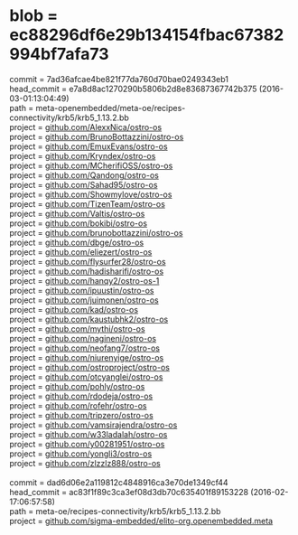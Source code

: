 <h1>blob = ec88296df6e29b134154fbac67382994bf7afa73</h1>
commit = 7ad36afcae4be821f77da760d70bae0249343eb1<br />
head_commit = e7a8d8ac1270290b5806b2d8e83687367742b375 (2016-03-01:13:04:49)<br />
path = meta-openembedded/meta-oe/recipes-connectivity/krb5/krb5_1.13.2.bb<br />
project = <a href="https://github.com/AlexxNica/ostro-os">github.com/AlexxNica/ostro-os</a><br />
project = <a href="https://github.com/BrunoBottazzini/ostro-os">github.com/BrunoBottazzini/ostro-os</a><br />
project = <a href="https://github.com/EmuxEvans/ostro-os">github.com/EmuxEvans/ostro-os</a><br />
project = <a href="https://github.com/Kryndex/ostro-os">github.com/Kryndex/ostro-os</a><br />
project = <a href="https://github.com/MCherifiOSS/ostro-os">github.com/MCherifiOSS/ostro-os</a><br />
project = <a href="https://github.com/Qandong/ostro-os">github.com/Qandong/ostro-os</a><br />
project = <a href="https://github.com/Sahad95/ostro-os">github.com/Sahad95/ostro-os</a><br />
project = <a href="https://github.com/Showmylove/ostro-os">github.com/Showmylove/ostro-os</a><br />
project = <a href="https://github.com/TizenTeam/ostro-os">github.com/TizenTeam/ostro-os</a><br />
project = <a href="https://github.com/Valtis/ostro-os">github.com/Valtis/ostro-os</a><br />
project = <a href="https://github.com/bokibi/ostro-os">github.com/bokibi/ostro-os</a><br />
project = <a href="https://github.com/brunobottazzini/ostro-os">github.com/brunobottazzini/ostro-os</a><br />
project = <a href="https://github.com/dbge/ostro-os">github.com/dbge/ostro-os</a><br />
project = <a href="https://github.com/eliezert/ostro-os">github.com/eliezert/ostro-os</a><br />
project = <a href="https://github.com/flysurfer28/ostro-os">github.com/flysurfer28/ostro-os</a><br />
project = <a href="https://github.com/hadisharifi/ostro-os">github.com/hadisharifi/ostro-os</a><br />
project = <a href="https://github.com/hanqy2/ostro-os-1">github.com/hanqy2/ostro-os-1</a><br />
project = <a href="https://github.com/ipuustin/ostro-os">github.com/ipuustin/ostro-os</a><br />
project = <a href="https://github.com/juimonen/ostro-os">github.com/juimonen/ostro-os</a><br />
project = <a href="https://github.com/kad/ostro-os">github.com/kad/ostro-os</a><br />
project = <a href="https://github.com/kaustubhk2/ostro-os">github.com/kaustubhk2/ostro-os</a><br />
project = <a href="https://github.com/mythi/ostro-os">github.com/mythi/ostro-os</a><br />
project = <a href="https://github.com/nagineni/ostro-os">github.com/nagineni/ostro-os</a><br />
project = <a href="https://github.com/neofang7/ostro-os">github.com/neofang7/ostro-os</a><br />
project = <a href="https://github.com/niurenyige/ostro-os">github.com/niurenyige/ostro-os</a><br />
project = <a href="https://github.com/ostroproject/ostro-os">github.com/ostroproject/ostro-os</a><br />
project = <a href="https://github.com/otcyanglei/ostro-os">github.com/otcyanglei/ostro-os</a><br />
project = <a href="https://github.com/pohly/ostro-os">github.com/pohly/ostro-os</a><br />
project = <a href="https://github.com/rdodeja/ostro-os">github.com/rdodeja/ostro-os</a><br />
project = <a href="https://github.com/rofehr/ostro-os">github.com/rofehr/ostro-os</a><br />
project = <a href="https://github.com/tripzero/ostro-os">github.com/tripzero/ostro-os</a><br />
project = <a href="https://github.com/vamsirajendra/ostro-os">github.com/vamsirajendra/ostro-os</a><br />
project = <a href="https://github.com/w33ladalah/ostro-os">github.com/w33ladalah/ostro-os</a><br />
project = <a href="https://github.com/y00281951/ostro-os">github.com/y00281951/ostro-os</a><br />
project = <a href="https://github.com/yongli3/ostro-os">github.com/yongli3/ostro-os</a><br />
project = <a href="https://github.com/zlzzlz888/ostro-os">github.com/zlzzlz888/ostro-os</a><br />
<br />
commit = dad6d06e2a119812c4848916ca3e70de1349cf44<br />
head_commit = ac83f1f89c3ca3ef08d3db70c635401f89153228 (2016-02-17:06:57:58)<br />
path = meta-oe/recipes-connectivity/krb5/krb5_1.13.2.bb<br />
project = <a href="https://github.com/sigma-embedded/elito-org.openembedded.meta">github.com/sigma-embedded/elito-org.openembedded.meta</a><br />
<br />
